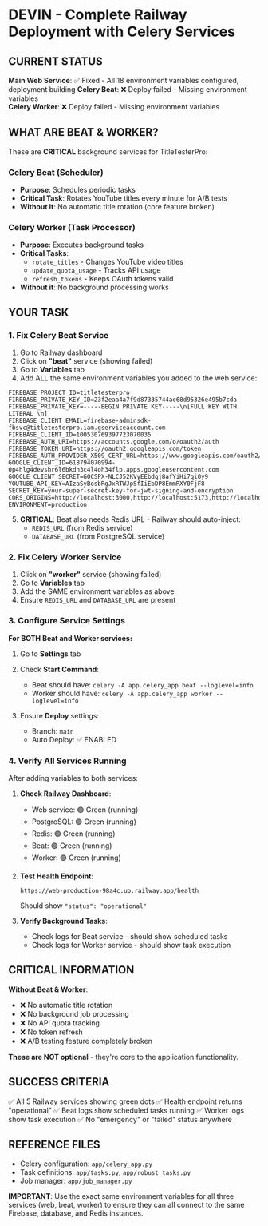 # DEVIN - Complete Railway Deployment with Celery Services

## CURRENT STATUS

**Main Web Service**: ✅ Fixed - All 18 environment variables configured, deployment building
**Celery Beat**: ❌ Deploy failed - Missing environment variables  
**Celery Worker**: ❌ Deploy failed - Missing environment variables

## WHAT ARE BEAT & WORKER?

These are **CRITICAL** background services for TitleTesterPro:

### Celery Beat (Scheduler)
- **Purpose**: Schedules periodic tasks
- **Critical Task**: Rotates YouTube titles every minute for A/B tests
- **Without it**: No automatic title rotation (core feature broken)

### Celery Worker (Task Processor)
- **Purpose**: Executes background tasks
- **Critical Tasks**: 
  - `rotate_titles` - Changes YouTube video titles
  - `update_quota_usage` - Tracks API usage
  - `refresh_tokens` - Keeps OAuth tokens valid
- **Without it**: No background processing works

## YOUR TASK

### 1. Fix Celery Beat Service
1. Go to Railway dashboard
2. Click on **"beat"** service (showing failed)
3. Go to **Variables** tab
4. Add ALL the same environment variables you added to the web service:

```env
FIREBASE_PROJECT_ID=titletesterpro
FIREBASE_PRIVATE_KEY_ID=23f2eaa4a7f9d87335744ac68d95326e495b7cda
FIREBASE_PRIVATE_KEY=-----BEGIN PRIVATE KEY-----\n[FULL KEY WITH LITERAL \n]
FIREBASE_CLIENT_EMAIL=firebase-adminsdk-fbsvc@titletesterpro.iam.gserviceaccount.com
FIREBASE_CLIENT_ID=100530769397723070035
FIREBASE_AUTH_URI=https://accounts.google.com/o/oauth2/auth
FIREBASE_TOKEN_URI=https://oauth2.googleapis.com/token
FIREBASE_AUTH_PROVIDER_X509_CERT_URL=https://www.googleapis.com/oauth2/v1/certs
GOOGLE_CLIENT_ID=618794070994-0p4hlg4devshr6l6bkdh3c4l4oh34flp.apps.googleusercontent.com
GOOGLE_CLIENT_SECRET=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
YOUTUBE_API_KEY=AIzaSyBosbRgJxRTWJpSfIiEbDP8EmmRXY0FjF8
SECRET_KEY=your-super-secret-key-for-jwt-signing-and-encryption
CORS_ORIGINS=http://localhost:3000,http://localhost:5173,http://localhost:5174,https://ttprov4.vercel.app,https://titletesterpro.com
ENVIRONMENT=production
```

5. **CRITICAL**: Beat also needs Redis URL - Railway should auto-inject:
   - `REDIS_URL` (from Redis service)
   - `DATABASE_URL` (from PostgreSQL service)

### 2. Fix Celery Worker Service
1. Click on **"worker"** service (showing failed)
2. Go to **Variables** tab
3. Add the SAME environment variables as above
4. Ensure `REDIS_URL` and `DATABASE_URL` are present

### 3. Configure Service Settings

**For BOTH Beat and Worker services:**

1. Go to **Settings** tab
2. Check **Start Command**:
   - Beat should have: `celery -A app.celery_app beat --loglevel=info`
   - Worker should have: `celery -A app.celery_app worker --loglevel=info`

3. Ensure **Deploy** settings:
   - Branch: `main`
   - Auto Deploy: ✅ ENABLED

### 4. Verify All Services Running

After adding variables to both services:

1. **Check Railway Dashboard**:
   - Web service: 🟢 Green (running)
   - PostgreSQL: 🟢 Green (running)
   - Redis: 🟢 Green (running)
   - Beat: 🟢 Green (running)
   - Worker: 🟢 Green (running)

2. **Test Health Endpoint**:
   ```
   https://web-production-98a4c.up.railway.app/health
   ```
   Should show `"status": "operational"`

3. **Verify Background Tasks**:
   - Check logs for Beat service - should show scheduled tasks
   - Check logs for Worker service - should show task execution

## CRITICAL INFORMATION

**Without Beat & Worker**:
- ❌ No automatic title rotation
- ❌ No background job processing
- ❌ No API quota tracking
- ❌ No token refresh
- ❌ A/B testing feature completely broken

**These are NOT optional** - they're core to the application functionality.

## SUCCESS CRITERIA

✅ All 5 Railway services showing green dots
✅ Health endpoint returns "operational"
✅ Beat logs show scheduled tasks running
✅ Worker logs show task execution
✅ No "emergency" or "failed" status anywhere

## REFERENCE FILES

- Celery configuration: `app/celery_app.py`
- Task definitions: `app/tasks.py`, `app/robust_tasks.py`
- Job manager: `app/job_manager.py`

**IMPORTANT**: Use the exact same environment variables for all three services (web, beat, worker) to ensure they can all connect to the same Firebase, database, and Redis instances.